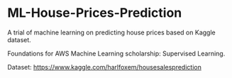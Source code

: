 # ML-House-Prices-Prediction
A trial of machine learning on predicting house prices based on Kaggle dataset.

Foundations for AWS Machine Learning scholarship: Supervised Learning.

Dataset: https://www.kaggle.com/harlfoxem/housesalesprediction
